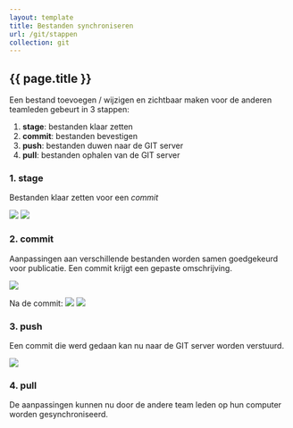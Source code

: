 ```yaml
---
layout: template
title: Bestanden synchroniseren
url: /git/stappen
collection: git
---
```


## {{ page.title }}

Een bestand toevoegen / wijzigen en zichtbaar maken voor de anderen teamleden gebeurt in 3 stappen:

<ol>
<li><strong>stage</strong>: bestanden klaar zetten</li>
<li><strong>commit</strong>: bestanden bevestigen</li>
<li><strong>push</strong>: bestanden duwen naar de GIT server</li>
<li><strong>pull</strong>: bestanden ophalen van de GIT server</li>
</ol>

### 1. stage
Bestanden klaar zetten voor een <em>commit</em>

<img src="{{ '/git/images/vsc_na_wijziging.png' | relative_url}}" />
<img src="{{ '/git/images/stagen_commit.png' | relative_url}}" />

### 2. commit
Aanpassingen aan verschillende bestanden worden samen goedgekeurd voor publicatie. Een commit krijgt een gepaste omschrijving.

<img src="{{ '/git/images/commit_2.png' | relative_url}}" />

Na de commit:
<img src="{{ '/git/images/na_commit.png' | relative_url}}" />
<img src="{{ '/git/images/voor_push.png' | relative_url}}" />

### 3. push
Een commit die werd gedaan kan nu naar de GIT server worden verstuurd.

<img src="{{ '/git/images/na_push.png' | relative_url}}" />

### 4. pull
De aanpassingen kunnen nu door de andere team leden op hun computer worden gesynchroniseerd. 